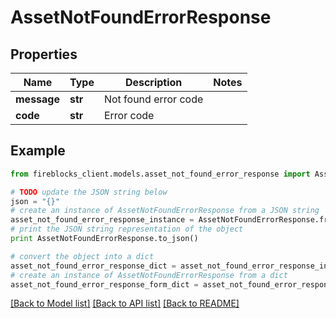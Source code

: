 # AssetNotFoundErrorResponse


## Properties

Name | Type | Description | Notes
------------ | ------------- | ------------- | -------------
**message** | **str** | Not found error code | 
**code** | **str** | Error code | 

## Example

```python
from fireblocks_client.models.asset_not_found_error_response import AssetNotFoundErrorResponse

# TODO update the JSON string below
json = "{}"
# create an instance of AssetNotFoundErrorResponse from a JSON string
asset_not_found_error_response_instance = AssetNotFoundErrorResponse.from_json(json)
# print the JSON string representation of the object
print AssetNotFoundErrorResponse.to_json()

# convert the object into a dict
asset_not_found_error_response_dict = asset_not_found_error_response_instance.to_dict()
# create an instance of AssetNotFoundErrorResponse from a dict
asset_not_found_error_response_form_dict = asset_not_found_error_response.from_dict(asset_not_found_error_response_dict)
```
[[Back to Model list]](../README.md#documentation-for-models) [[Back to API list]](../README.md#documentation-for-api-endpoints) [[Back to README]](../README.md)


